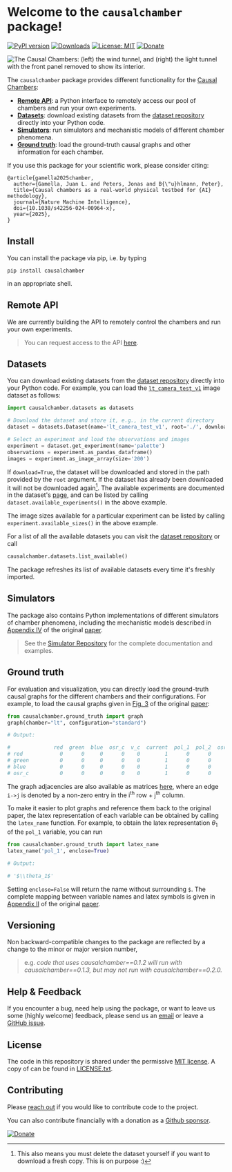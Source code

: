 # Welcome to the `causalchamber` package!

[![PyPI version](https://badge.fury.io/py/causalchamber.svg)](https://badge.fury.io/py/causalchamber)
[![Downloads](https://static.pepy.tech/badge/causalchamber)](https://pepy.tech/project/causalchamber)
[![License: MIT](https://img.shields.io/badge/License-MIT-yellow.svg)](https://opensource.org/licenses/MIT)
[![Donate](https://img.shields.io/static/v1.svg?logo=Github%20Sponsors&label=donate&message=Github%20Sponsors&color=e874ff)](https://github.com/sponsors/juangamella)

![The Causal Chambers: (left) the wind tunnel, and (right) the light tunnel with the front panel removed to show its interior.](https://causalchamber.s3.eu-central-1.amazonaws.com/downloadables/the_chambers.jpg)

The `causalchamber` package provides different functionality for the [Causal Chambers](https://causalchamber.ai):

- **[Remote API](#remote-api)**: a Python interface to remotely access our pool of chambers and run your own experiments.
- **[Datasets](#datasets)**: download existing datasets from the [dataset repository](https://github.com/juangamella/causal-chamber) directly into your Python code.
- **[Simulators](#simulators)**: run simulators and mechanistic models of different chamber phenomena.
- **[Ground truth](#ground-truth)**: load the ground-truth causal graphs and other information for each chamber.

If you use this package for your scientific work, please consider citing:

```
﻿@article{gamella2025chamber,
  author={Gamella, Juan L. and Peters, Jonas and B{\"u}hlmann, Peter},
  title={Causal chambers as a real-world physical testbed for {AI} methodology},
  journal={Nature Machine Intelligence},
  doi={10.1038/s42256-024-00964-x},
  year={2025},
}
```

## Install

You can install the package via pip, i.e. by typing

```
pip install causalchamber
```

in an appropriate shell.

## Remote API

We are currently building the API to remotely control the chambers and run your own experiments.

> You can request access to the API [here](https://tally.so/r/wbNe0e).

## Datasets

You can download existing datasets from the [dataset repository](https://github.com/juangamella/causal-chamber) directly into your Python code. For example, you can load the [`lt_camera_test_v1`](https://github.com/juangamella/causal-chamber/tree/main/datasets/lt_camera_test_v1) image dataset as follows:

```python
import causalchamber.datasets as datasets

# Download the dataset and store it, e.g., in the current directory
dataset = datasets.Dataset(name='lt_camera_test_v1', root='./', download=True)

# Select an experiment and load the observations and images
experiment = dataset.get_experiment(name='palette')
observations = experiment.as_pandas_dataframe()
images = experiment.as_image_array(size='200')
```

If `download=True`, the dataset will be downloaded and stored in the path provided by the `root` argument. If the dataset has already been downloaded it will not be downloaded again[^1]. The available experiments are documented in the dataset's [page](https://github.com/juangamella/causal-chamber/tree/main/datasets/lt_camera_test_v1), and can be listed by calling `dataset.available_experiments()` in the above example.

The image sizes available for a particular experiment can be listed by calling `experiment.available_sizes()` in the above example.

For a list of all the available datasets you can visit the [dataset repository](https://github.com/juangamella/causal-chamber) or call
```python
causalchamber.datasets.list_available()
```
The package refreshes its list of available datasets every time it's freshly imported.

[^1]: This also means you must delete the dataset yourself if you want to download a fresh copy. This is on purpose :)

## Simulators

The package also contains Python implementations of different simulators of chamber phenomena, including the mechanistic models described in [Appendix IV](https://arxiv.org/pdf/2404.11341#page=28&zoom=100,57,65) of the original [paper](https://www.nature.com/articles/s42256-024-00964-x).

> See the [Simulator Repository](causalchamber/simulators/) for the complete documentation and examples.

## Ground truth

For evaluation and visualization, you can directly load the ground-truth causal graphs for the different chambers and their configurations. For example, to load the causal graphs given in [Fig. 3](https://www.nature.com/articles/s42256-024-00964-x/figures/3) of the original [paper](https://www.nature.com/articles/s42256-024-00964-x):

```python
from causalchamber.ground_truth import graph
graph(chamber="lt", configuration="standard")

# Output:

#              red  green  blue  osr_c  v_c  current  pol_1  pol_2  osr_angle_1  \
# red            0      0     0      0    0        1      0      0            0   
# green          0      0     0      0    0        1      0      0            0   
# blue           0      0     0      0    0        1      0      0            0   
# osr_c          0      0     0      0    0        1      0      0            0   
```

The graph adjacencies are also available as matrices [here](causalchamber/ground_truth/adjacencies/), where an edge `i->j` is denoted by a non-zero entry in the i<sup>th</sup> row + j<sup>th</sup> column.

To make it easier to plot graphs and reference them back to the original paper, the latex representation of each variable can be obtained by calling the `latex_name` function. For example, to obtain the latex representation $\theta_1$ of the `pol_1` variable, you can run

```python
from causalchamber.ground_truth import latex_name
latex_name('pol_1', enclose=True)

# Output:

# '$\\theta_1$'
```

Setting `enclose=False` will return the name without surrounding `$`. The complete mapping between variable names and latex symbols is given in [Appendix II](https://arxiv.org/pdf/2404.11341#page=17&zoom=100,57,65) of the original [paper](https://www.nature.com/articles/s42256-024-00964-x).

## Versioning

Non backward-compatible changes to the package are reflected by a change to the minor or major version number,

> e.g. *code that uses causalchamber==0.1.2 will run with causalchamber==0.1.3, but may not run with causalchamber==0.2.0.*

## Help & Feedback

If you encounter a bug, need help using the package, or want to leave us some (highly welcome) feedback, please send us an [email](mailto:juan@causalchamber.ai) or leave a [GitHub issue](https://github.com/juangamella/causal-chamber-package/issues).

## License

The code in this repository is shared under the permissive [MIT license](https://opensource.org/license/mit/). A copy of can be found in [LICENSE.txt](LICENSE.txt).

## Contributing

Please [reach out](mailto:juan@causalchamber.ai) if you would like to contribute code to the project.

You can also contribute financially with a donation as a [Github sponsor](https://github.com/sponsors/juangamella).

[![Donate](https://img.shields.io/static/v1.svg?logo=Github%20Sponsors&label=donate&message=Github%20Sponsors&color=e874ff)](https://github.com/sponsors/juangamella)

